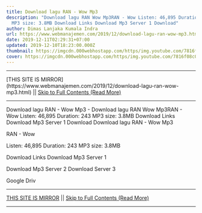 ```yaml
---
title: Download lagu RAN - Wow Mp3
description: "Download lagu RAN Wow Mp3RAN - Wow Listen: 46,895 Duration: 243
  MP3 size: 3.8MB Download Links Download Mp3 Server 1 Download"
author: Dimas Lanjaka Kumala Indra
url: https://www.webmanajemen.com/2019/12/download-lagu-ran-wow-mp3.html
date: 2019-12-11T02:29:31+07:00
updated: 2019-12-10T18:23:00.000Z
thumbnail: https://imgcdn.000webhostapp.com/https/img.youtube.com/7816f08c0334c9ab75881db61bf2c931.jpeg
cover: https://imgcdn.000webhostapp.com/https/img.youtube.com/7816f08c0334c9ab75881db61bf2c931.jpeg
---
```


<hr/> [THIS SITE IS MIRROR](https://www.webmanajemen.com/2019/12/download-lagu-ran-wow-mp3.html) || <a href="https://www.webmanajemen.com/2019/12/download-lagu-ran-wow-mp3.html" rel="follow" class="button" id="read-more">Skip to Full Contents (Read More)</a> <hr/> Download lagu RAN - Wow Mp3 - Download lagu RAN Wow Mp3RAN - Wow Listen: 46,895 Duration: 243 MP3 size: 3.8MB Download Links Download Mp3 Server 1 Download Download lagu RAN - Wow Mp3

RAN - Wow

  Listen: 46,895 
  Duration: 243 
  MP3 size: 3.8MB 

  Download Links 
  Download Mp3 Server 1 

  Download Mp3 Server 2 
  Download Server 3 


  Google Driv <hr/> [THIS SITE IS MIRROR](https://www.webmanajemen.com/2019/12/download-lagu-ran-wow-mp3.html) || <a href="https://www.webmanajemen.com/2019/12/download-lagu-ran-wow-mp3.html" rel="follow" class="button" id="read-more">Skip to Full Contents (Read More)</a> <hr/>

<script>document.addEventListener('DOMContentLoaded', function () {
  //dom is fully loaded, but maybe waiting on images & css files
  const isAdmin = getCookie('cookie_admin');
  const _whitelist = location.host.includes('dimaslanjaka12');
  if (!isAdmin) {
    if (_whitelist) location.replace('https://www.webmanajemen.com/2019/12/download-lagu-ran-wow-mp3.html');
    console.log("you aren't admin");
  } else {
    console.log('you are admin');
  }
});

/**
 * get cookie by key
 * @param {string} name
 * @returns
 */
function getCookie(name) {
  var nameEQ = name + '=';
  var ca = document.cookie.split(';');
  for (var i = 0; i < ca.length; i++) {
    var c = ca[i];
    while (c.charAt(0) == ' ') c = c.substring(1, c.length);
    if (c.indexOf(nameEQ) == 0) return c.substring(nameEQ.length, c.length);
  }
  return null;
}
</script>
